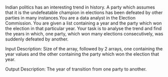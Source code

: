 Indian politics has an interesting trend in history. A party which assumes that it is the undefeatable champion in elections has been defeated by other parties in many instances.You are a data analyst in the Election Commission. You are given a list containing a year and the party which won the election in that particular year. Your task is to analyse the trend and find the years in which, one party, which won many elections consecutively, was suddenly defeated by another.
 

Input Description:
Size of the array, followed by 2 arrays, one containing the year values and the other containing the party which won the election that year.

Output Description:
The year of transition from one party to another.
